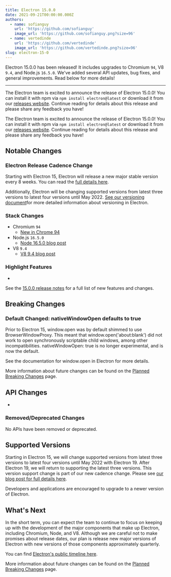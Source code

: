 ```yaml
---
title: Electron 15.0.0
date: 2021-09-21T00:00:00.000Z
authors:
  - name: sofianguy
    url: 'https://github.com/sofianguy'
    image_url: 'https://github.com/sofianguy.png?size=96'
  - name: vertedinde
    url: 'https://github.com/vertedinde'
    image_url: 'https://github.com/vertedinde.png?size=96'
slug: electron-15-0
---
```


Electron 15.0.0 has been released! It includes upgrades to Chromium `94`, V8 `9.4`, and Node.js `16.5.0`. We've added several API updates, bug fixes, and general improvements. Read below for more details!

---

The Electron team is excited to announce the release of Electron 15.0.0! You can install it with npm via `npm install electron@latest` or download it from our [releases website](https://electronjs.org/releases/stable). Continue reading for details about this release and please share any feedback you have!

The Electron team is excited to announce the release of Electron 15.0.0! You can install it with npm via `npm install electron@latest` or download it from our [releases website](https://electronjs.org/releases/stable). Continue reading for details about this release and please share any feedback you have!

## Notable Changes

### Electron Release Cadence Change

Starting with Electron 15, Electron will release a new major stable version every 8 weeks. You can read the [full details here](https://www.electronjs.org/blog/8-week-cadence).

Additionally, Electron will be changing supported versions from latest three versions to latest four versions until May 2022. [See our versioning document](https://electronjs.org/docs/tutorial/electron-versioning)for more detailed information about versioning in Electron.

### Stack Changes

* Chromium `94`
    * [New in Chrome 94](https://developer.chrome.com/blog/new-in-chrome-94/)
* Node.js `16.5.0`
    * [Node 16.5.0 blog post](https://nodejs.org/en/blog/release/v16.5.0/)
* V8 `9.4`
    * [V8 9.4 blog post](https://v8.dev/blog/v8-release-94)

### Highlight Features

* 

See the [15.0.0 release notes](https://github.com/electron/electron/releases/tag/v15.0.0) for a full list of new features and changes.

## Breaking Changes

### Default Changed: nativeWindowOpen defaults to true
Prior to Electron 15, window.open was by default shimmed to use BrowserWindowProxy. This meant that window.open('about:blank') did not work to open synchronously scriptable child windows, among other incompatibilities. nativeWindowOpen: true is no longer experimental, and is now the default.

See the documentation for window.open in Electron for more details.

More information about future changes can be found on the [Planned Breaking Changes](https://www.electronjs.org/docs/breaking-changes) page.

## API Changes

* 


### Removed/Deprecated Changes

No APIs have been removed or deprecated.

## Supported Versions

Starting in Electron 15, we will change supported versions from latest three versions to latest four versions until May 2022 with Electron 19. After Electron 19, we will return to supporting the latest three versions. This version support change is part of our new cadence change. Please see [our blog post for full details here](https://www.electronjs.org/blog/8-week-cadence/#-will-electron-extend-the-number-of-supported-versions).

Developers and applications are encouraged to upgrade to a newer version of Electron.

## What's Next

In the short term, you can expect the team to continue to focus on keeping up with the development of the major components that make up Electron, including Chromium, Node, and V8. Although we are careful not to make promises about release dates, our plan is release new major versions of Electron with new versions of those components approximately quarterly.

You can find [Electron's public timeline here](https://electronjs.org/docs/tutorial/electron-timelines).

More information about future changes can be found on the [Planned Breaking Changes](https://github.com/electron/electron/blob/main/docs/breaking-changes.md) page.
